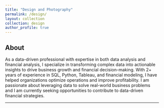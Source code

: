 ```yaml
---
title: "Design and Photography"
permalink: /design/
layout: collection
collection: design
author_profile: true
---
```


## About

As a data-driven professional with expertise in both data analysis and financial analysis, I specialize in transforming complex data into actionable insights to drive business growth and financial decision-making. With 2+ years of experience in SQL, Python, Tableau, and financial modeling, I have helped organizations optimize operations and improve profitability. I am passionate about leveraging data to solve real-world business problems and I am currently seeking opportunities to contribute to data-driven financial strategies.

---